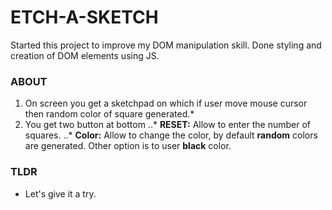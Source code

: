 # ETCH-A-SKETCH
Started this project to improve my DOM manipulation skill. Done styling and creation of DOM elements using JS.

### ABOUT 
1. On screen you get a sketchpad on which if user move mouse cursor then random color of square generated.*
2. You get two button at bottom 
..* **RESET:** Allow to enter the number of squares.
..* **Color:** Allow to change the color, by default **random** colors are generated. Other option is to user **black** color.

### TLDR
* Let's give it a try.
